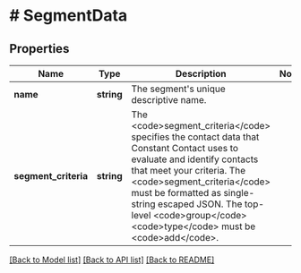 # # SegmentData

## Properties

Name | Type | Description | Notes
------------ | ------------- | ------------- | -------------
**name** | **string** | The segment&#39;s unique descriptive name. |
**segment_criteria** | **string** | The &lt;code&gt;segment_criteria&lt;/code&gt; specifies the contact data that Constant Contact uses to evaluate and identify contacts that meet your criteria. The &lt;code&gt;segment_criteria&lt;/code&gt; must be formatted as single-string escaped JSON. The top-level &lt;code&gt;group&lt;/code&gt; &lt;code&gt;type&lt;/code&gt; must be &lt;code&gt;add&lt;/code&gt;. |

[[Back to Model list]](../../README.md#models) [[Back to API list]](../../README.md#endpoints) [[Back to README]](../../README.md)
